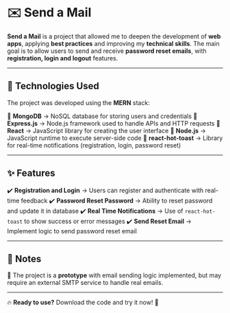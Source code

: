 # ✉️ Send a Mail

**Send a Mail** is a project that allowed me to deepen the development of **web apps**, applying **best practices** and improving my **technical skills**. The main goal is to allow users to send and receive **password reset emails**, with **registration, login and logout** features.

---

## 🚀 Technologies Used

The project was developed using the **MERN** stack:

🔹 **MongoDB** → NoSQL database for storing users and credentials
🔹 **Express.js** → Node.js framework used to handle APIs and HTTP requests
🔹 **React** → JavaScript library for creating the user interface
🔹 **Node.js** → JavaScript runtime to execute server-side code
🔹 **react-hot-toast** → Library for real-time notifications (registration, login, password reset)

---

## ✨ Features

✔️ **Registration and Login** → Users can register and authenticate with real-time feedback
✔️ **Password Reset Password** → Ability to reset password and update it in database
✔️ **Real Time Notifications** → Use of `react-hot-toast` to show success or error messages
✔️ **Send Reset Email** → Implement logic to send password reset email

---

## 📌 Notes

📌 The project is a **prototype** with email sending logic implemented, but may require an external SMTP service to handle real emails.

---

🔥 **Ready to use?** Download the code and try it now! 🚀
